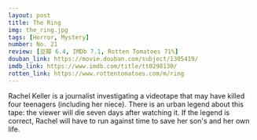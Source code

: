 ```yaml
---
layout: post 
title: The Ring
img: the_ring.jpg
tags: [Horror, Mystery]
number: No. 21
review: [豆瓣 6.4, IMDb 7.1, Rotten Tomatoes 71%]
douban_link: https://movie.douban.com/subject/1305419/
imdb_link: https://www.imdb.com/title/tt0298130/
rotten_link: https://www.rottentomatoes.com/m/ring
---
```


Rachel Keller is a journalist investigating a videotape that may have killed four teenagers (including her niece). There is an urban legend about this tape: the viewer will die seven days after watching it. If the legend is correct, Rachel will have to run against time to save her son's and her own life.